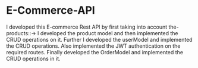 # E-Commerce-API

I developed this E-commerce Rest API by first taking into account the- products::-> I developed the product model and then implemented the CRUD operations on it.
Further I developed the userModel and implemented the CRUD operations. Also implemented the JWT authentication on the required routes.
Finally developed the OrderModel and implemented the CRUD operations in it. 
